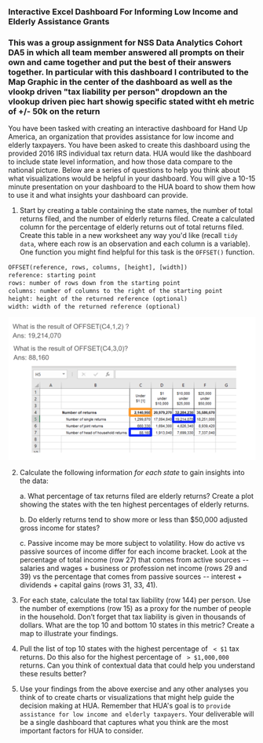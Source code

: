 ### Interactive Excel Dashboard For Informing Low Income and Elderly Assistance Grants
### This was a group assignment for NSS Data Analytics Cohort DA5 in which all team member answered all prompts on their own and came together and put the best of their answers together.  In particular with this dashboard I contributed to the Map Graphic in the center of the dashboard as well as the vlookp driven "tax liability per person" dropdown an the vlookup driven piec hart showig specific stated witht eh metric of +/- 50k on the return

You have been tasked with creating an interactive dashboard for Hand Up America, an organization that provides assistance for low income and elderly taxpayers. You have been asked to create this dashboard using the provided 2016 IRS individual tax return data. HUA would like the dashboard to include state level information, and how those data compare to the national picture. Below are a series of questions to help you think about what visualizations would be helpful in your dashboard. You will give a 10-15 minute presentation on your dashboard to the HUA board to show them how to use it and what insights your dashboard can provide.

1. Start by creating a table containing the state names, the number of total returns filed, and the number of elderly returns filed. Create a calculated column for the percentage of elderly returns out of total returns filed. Create this table in a new worksheet any way you'd like (recall `tidy data`, where each row is an observation and each column is a variable). One function you might find helpful for this task is the `OFFSET()` function.

```
OFFSET(reference, rows, columns, [height], [width])
reference: starting point
rows: number of rows down from the starting point
columns: number of columns to the right of the starting point
height: height of the returned reference (optional)
width: width of the returned reference (optional)
```
![offset examples](/assets/offset.png)






2. Calculate the following information _*for each state*_ to gain insights into the data:  

    a. What percentage of tax returns filed are elderly returns? Create a plot showing the states with the ten highest percentages of elderly returns.


    b. Do elderly returns tend to show more or less than $50,000 adjusted gross income for states?

    c. Passive income may be more subject to volatility. How do active vs passive sources of income differ for each income bracket. Look at the percentage of total income (row 27) that comes from active sources -- salaries and wages + business or profession net income (rows 29 and 39) vs the percentage that comes from passive sources -- interest + dividends + capital gains (rows 31, 33, 41).  


3. For each state, calculate the total tax liability (row 144) per person. Use the number of exemptions (row 15) as a proxy for the number of people in the household. Don’t forget that tax liability is given in thousands of dollars. What are the top 10 and bottom 10 states in this metric? Create a map to illustrate your findings.

4. Pull the list of top 10 states with the highest percentage of ` < $1` tax returns. Do this also for the highest percentage of ` > $1,000,000` returns. Can you think of contextual data that could help you understand these results better?

5. Use your findings from the above exercise and any other analyses you think of to create charts or visualizations that might help guide the decision making at HUA. Remember that HUA's goal is to `provide assistance for low income and elderly taxpayers`. Your deliverable will be a single dashboard that captures what you think are the most important factors for HUA to consider.

